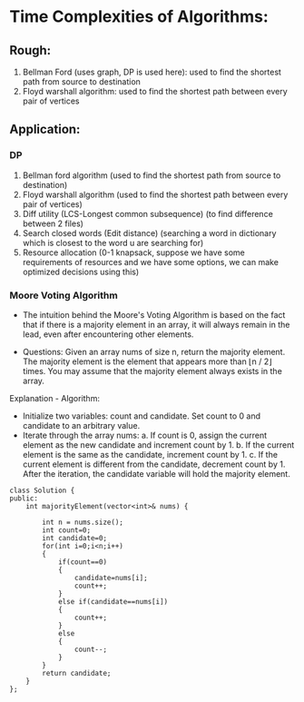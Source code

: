 # Time Complexities of Algorithms:


## Rough:

1. Bellman Ford (uses graph, DP is used here): used to find the shortest path from source to destination
2. Floyd warshall algorithm: used to find the shortest path between every pair of vertices






## Application:
### DP
1.	Bellman ford algorithm (used to find the shortest path from source to destination)
2.	Floyd warshall algorithm (used to find the shortest path between every pair of vertices)
3.	Diff utility (LCS-Longest common subsequence) (to find difference between 2 files)
4.	Search closed words (Edit distance) (searching a word in dictionary which is closest to the word u are searching for)
5.	Resource allocation (0-1 knapsack, suppose we have some requirements of resources and we have some options, we can make optimized decisions using this)


### Moore Voting Algorithm

- The intuition behind the Moore's Voting Algorithm is based on the fact that if there is a majority element in an array, it will always remain in the lead, even after encountering other elements.

- Questions: Given an array nums of size n, return the majority element.
The majority element is the element that appears more than ⌊n / 2⌋ times. You may assume that the majority element always exists in the array.

Explanation - Algorithm:
- Initialize two variables: count and candidate. Set count to 0 and candidate to an arbitrary value.
- Iterate through the array nums:
a. If count is 0, assign the current element as the new candidate and increment count by 1.
b. If the current element is the same as the candidate, increment count by 1.
c. If the current element is different from the candidate, decrement count by 1.
After the iteration, the candidate variable will hold the majority element.
```
class Solution {
public:
    int majorityElement(vector<int>& nums) {
        
        int n = nums.size();
        int count=0;
        int candidate=0;
        for(int i=0;i<n;i++)
        {
            if(count==0)
            {
                candidate=nums[i];
                count++;
            }
            else if(candidate==nums[i])
            {
                count++;
            }
            else
            {
                count--;
            }
        }
        return candidate;
    }
};
```